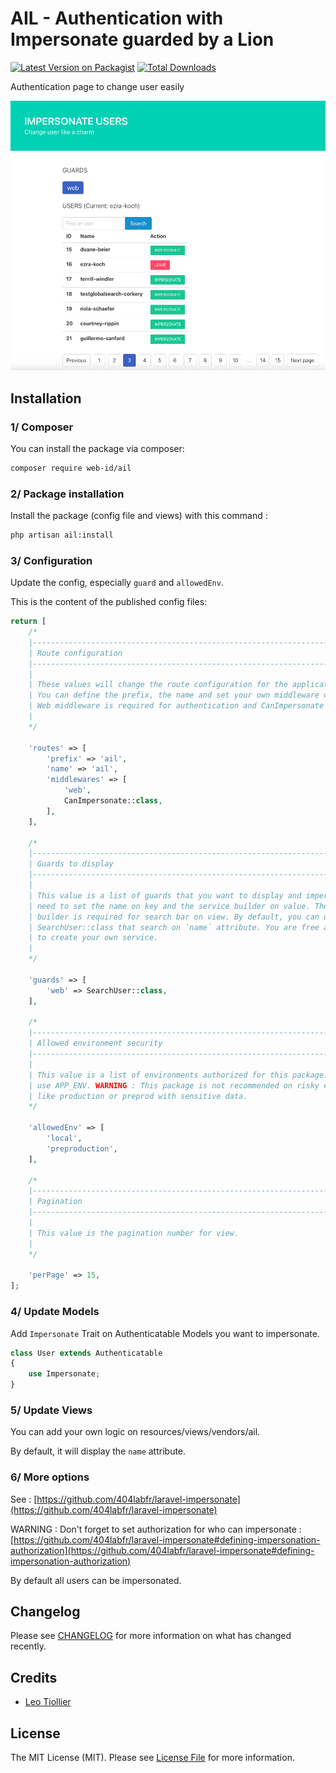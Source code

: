 # AIL - Authentication with Impersonate guarded by a Lion

[![Latest Version on Packagist](https://img.shields.io/packagist/v/web-id/ail.svg?style=flat-square)](https://packagist.org/packages/web-id/ail)
[![Total Downloads](https://img.shields.io/packagist/dt/web-id/ail.svg?style=flat-square)](https://packagist.org/packages/web-id/ail)

Authentication page to change user easily

![Ail homepage](https://github.com/web-id-fr/Ail/blob/main/src/commun/ail.png?raw=true "Ail homepage")

## Installation

### 1/ Composer

You can install the package via composer:

```bash
composer require web-id/ail
```

### 2/ Package installation

Install the package (config file and views) with this command :

```bash
php artisan ail:install
```

### 3/ Configuration

Update the config, especially `guard` and `allowedEnv`.

This is the content of the published config files:

```php
return [
    /*
    |--------------------------------------------------------------------------
    | Route configuration
    |--------------------------------------------------------------------------
    |
    | These values will change the route configuration for the application routes.
    | You can define the prefix, the name and set your own middleware on it.
    | Web middleware is required for authentication and CanImpersonate for security.
    |
    */

    'routes' => [
        'prefix' => 'ail',
        'name' => 'ail',
        'middlewares' => [
            'web',
            CanImpersonate::class,
        ],
    ],

    /*
    |--------------------------------------------------------------------------
    | Guards to display
    |--------------------------------------------------------------------------
    |
    | This value is a list of guards that you want to display and impersonate. You
    | need to set the name on key and the service builder on value. The service
    | builder is required for search bar on view. By default, you can use
    | SearchUser::class that search on `name` attribute. You are free and encouraged
    | to create your own service.
    |
    */

    'guards' => [
        'web' => SearchUser::class,
    ],

    /*
    |--------------------------------------------------------------------------
    | Allowed environment security
    |--------------------------------------------------------------------------
    |
    | This value is a list of environments authorized for this package. It will
    | use APP_ENV. WARNING : This package is not recommended on risky environments
    | like production or preprod with sensitive data.
    */

    'allowedEnv' => [
        'local',
        'preproduction',
    ],

    /*
    |--------------------------------------------------------------------------
    | Pagination
    |--------------------------------------------------------------------------
    |
    | This value is the pagination number for view.
    |
    */

    'perPage' => 15,
];
```

### 4/ Update Models

Add `Impersonate` Trait on Authenticatable Models you want to impersonate.

```php
class User extends Authenticatable
{
    use Impersonate;
}
```

### 5/ Update Views

You can add your own logic on resources/views/vendors/ail.

By default, it will display the `name` attribute.

### 6/ More options

See : [https://github.com/404labfr/laravel-impersonate](https://github.com/404labfr/laravel-impersonate)

WARNING : Don't forget to set authorization for who can impersonate : [https://github.com/404labfr/laravel-impersonate#defining-impersonation-authorization](https://github.com/404labfr/laravel-impersonate#defining-impersonation-authorization)

By default all users can be impersonated.

## Changelog

Please see [CHANGELOG](CHANGELOG.md) for more information on what has changed recently.

## Credits

- [Leo Tiollier](https://github.com/LTiollier)

## License

The MIT License (MIT). Please see [License File](LICENSE.md) for more information.
